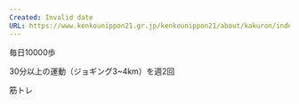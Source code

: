 ```yaml
---
Created: Invalid date
URL: https://www.kenkounippon21.gr.jp/kenkounippon21/about/kakuron/index.html
---
```

毎日10000歩

30分以上の運動（ジョギング3~4km）を週2回

筋トレ